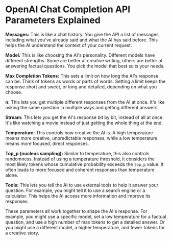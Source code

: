 # OpenAI Chat Completion API Parameters Explained

**Messages:** This is like a chat history. You give the API a list of messages, including what you've already said and what the AI has said before. This helps the AI understand the context of your current request.

**Model:** This is like choosing the AI's personality. Different models have different strengths.  Some are better at creative writing, others are better at answering factual questions. You pick the model that best suits your needs.

**Max Completion Tokens:** This sets a limit on how long the AI's response can be.  Think of tokens as words or parts of words.  Setting a limit keeps the response short and sweet, or long and detailed, depending on what you choose.

**n:** This lets you get multiple different responses from the AI at once.  It's like asking the same question in multiple ways and getting different answers.

**Stream:** This lets you get the AI's response bit by bit, instead of all at once. It's like watching a movie instead of just getting the whole thing at the end.

**Temperature:** This controls how creative the AI is. A high temperature means more creative, unpredictable responses, while a low temperature means more focused, direct responses.

**Top_p (nucleus sampling):**  Similar to temperature, this also controls randomness.  Instead of using a temperature threshold, it considers the most likely tokens whose cumulative probability exceeds the `top_p` value.  It often leads to more focused and coherent responses than temperature alone.

**Tools:**  This lets you tell the AI to use external tools to help it answer your question. For example, you might tell it to use a search engine or a calculator.  This helps the AI access more information and improve its responses.


These parameters all work together to shape the AI's response. For example, you might use a specific model, set a low temperature for a factual question, and use a high number of max tokens to get a detailed answer.  Or you might use a different model, a higher temperature, and fewer tokens for a creative story.
